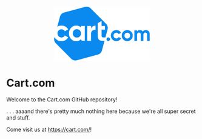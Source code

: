 <p align="center">
  <img src="https://raw.githubusercontent.com/cartdotcom/.github/main/assets/logo.png" alt="Cart.com Logo" width="50%">
</p>

# Cart.com
Welcome to the Cart.com GitHub repository!

. . . aaaand there's pretty much nothing here because we're all super secret and stuff.

Come visit us at https://cart.com/!
